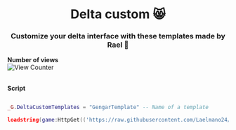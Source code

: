 <h1 align="center">Delta custom 😸</h1>
<h3 align="center">Customize your delta interface with these templates made by Rael 💎</h3>

<strong>Number of views</strong>
<br>
![View Counter](https://hits.dwyl.com/Laelmano24/Delta-custom.svg?style=flat-square)
<br></br>


<strong>Script</strong>
```lua

_G.DeltaCustomTemplates = "GengarTemplate" -- Name of a template

loadstring(game:HttpGet(('https://raw.githubusercontent.com/Laelmano24/Delta-custom/refs/heads/main/main.lua')))()

```
<br></br>
